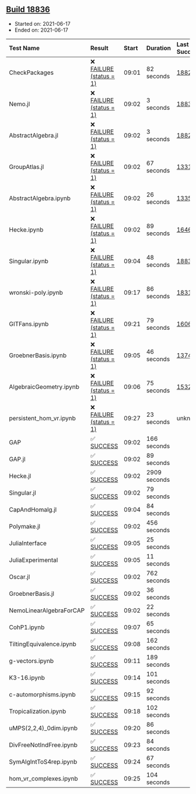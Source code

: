 ## [Build 18836](https://oscarci.mathematik.uni-kl.de/job/oscar/18836/)

* Started on: 2021-06-17
* Ended on: 2021-06-17

| Test Name    | Result | Start | Duration | Last Success | First Failure |
|:-------------|:-------|:------|:---------|:-------------|:--------------|
| CheckPackages | ❌ [FAILURE (status = 1)](https://oscarci.mathematik.uni-kl.de/job/oscar/18836/artifact/logs/build-18836/CheckPackages.log) | 09:01 | 82 seconds | [18822](https://oscarci.mathematik.uni-kl.de/job/oscar/18822/) | [18823](https://oscarci.mathematik.uni-kl.de/job/oscar/18823/) |
| Nemo.jl | ❌ [FAILURE (status = 1)](https://oscarci.mathematik.uni-kl.de/job/oscar/18836/artifact/logs/build-18836/Nemo.jl.log) | 09:02 | 3 seconds | [18835](https://oscarci.mathematik.uni-kl.de/job/oscar/18835/) | [18836](https://oscarci.mathematik.uni-kl.de/job/oscar/18836/) |
| AbstractAlgebra.jl | ❌ [FAILURE (status = 1)](https://oscarci.mathematik.uni-kl.de/job/oscar/18836/artifact/logs/build-18836/AbstractAlgebra.jl.log) | 09:02 | 3 seconds | [18822](https://oscarci.mathematik.uni-kl.de/job/oscar/18822/) | [18823](https://oscarci.mathematik.uni-kl.de/job/oscar/18823/) |
| GroupAtlas.jl | ❌ [FAILURE (status = 1)](https://oscarci.mathematik.uni-kl.de/job/oscar/18836/artifact/logs/build-18836/GroupAtlas.jl.log) | 09:02 | 67 seconds | [13311](https://oscarci.mathematik.uni-kl.de/job/oscar/13311/) | [13312](https://oscarci.mathematik.uni-kl.de/job/oscar/13312/) |
| AbstractAlgebra.ipynb | ❌ [FAILURE (status = 1)](https://oscarci.mathematik.uni-kl.de/job/oscar/18836/artifact/logs/build-18836/AbstractAlgebra.ipynb.log) | 09:02 | 26 seconds | [13355](https://oscarci.mathematik.uni-kl.de/job/oscar/13355/) | [13356](https://oscarci.mathematik.uni-kl.de/job/oscar/13356/) |
| Hecke.ipynb | ❌ [FAILURE (status = 1)](https://oscarci.mathematik.uni-kl.de/job/oscar/18836/artifact/logs/build-18836/Hecke.ipynb.log) | 09:02 | 89 seconds | [16463](https://oscarci.mathematik.uni-kl.de/job/oscar/16463/) | [16464](https://oscarci.mathematik.uni-kl.de/job/oscar/16464/) |
| Singular.ipynb | ❌ [FAILURE (status = 1)](https://oscarci.mathematik.uni-kl.de/job/oscar/18836/artifact/logs/build-18836/Singular.ipynb.log) | 09:04 | 48 seconds | [18835](https://oscarci.mathematik.uni-kl.de/job/oscar/18835/) | [18836](https://oscarci.mathematik.uni-kl.de/job/oscar/18836/) |
| wronski-poly.ipynb | ❌ [FAILURE (status = 1)](https://oscarci.mathematik.uni-kl.de/job/oscar/18836/artifact/logs/build-18836/wronski-poly.ipynb.log) | 09:17 | 86 seconds | [18314](https://oscarci.mathematik.uni-kl.de/job/oscar/18314/) | [18315](https://oscarci.mathematik.uni-kl.de/job/oscar/18315/) |
| GITFans.ipynb | ❌ [FAILURE (status = 1)](https://oscarci.mathematik.uni-kl.de/job/oscar/18836/artifact/logs/build-18836/GITFans.ipynb.log) | 09:21 | 79 seconds | [16068](https://oscarci.mathematik.uni-kl.de/job/oscar/16068/) | [16069](https://oscarci.mathematik.uni-kl.de/job/oscar/16069/) |
| GroebnerBasis.ipynb | ❌ [FAILURE (status = 1)](https://oscarci.mathematik.uni-kl.de/job/oscar/18836/artifact/logs/build-18836/GroebnerBasis.ipynb.log) | 09:05 | 46 seconds | [13748](https://oscarci.mathematik.uni-kl.de/job/oscar/13748/) | [13749](https://oscarci.mathematik.uni-kl.de/job/oscar/13749/) |
| AlgebraicGeometry.ipynb | ❌ [FAILURE (status = 1)](https://oscarci.mathematik.uni-kl.de/job/oscar/18836/artifact/logs/build-18836/AlgebraicGeometry.ipynb.log) | 09:06 | 75 seconds | [15322](https://oscarci.mathematik.uni-kl.de/job/oscar/15322/) | [15323](https://oscarci.mathematik.uni-kl.de/job/oscar/15323/) |
| persistent_hom_vr.ipynb | ❌ [FAILURE (status = 1)](https://oscarci.mathematik.uni-kl.de/job/oscar/18836/artifact/logs/build-18836/persistent_hom_vr.ipynb.log) | 09:27 | 23 seconds | unknown | unknown |
| GAP | ✅ [SUCCESS](https://oscarci.mathematik.uni-kl.de/job/oscar/18836/artifact/logs/build-18836/GAP.log) | 09:02 | 166 seconds |  |  |
| GAP.jl | ✅ [SUCCESS](https://oscarci.mathematik.uni-kl.de/job/oscar/18836/artifact/logs/build-18836/GAP.jl.log) | 09:02 | 89 seconds |  |  |
| Hecke.jl | ✅ [SUCCESS](https://oscarci.mathematik.uni-kl.de/job/oscar/18836/artifact/logs/build-18836/Hecke.jl.log) | 09:02 | 2909 seconds |  |  |
| Singular.jl | ✅ [SUCCESS](https://oscarci.mathematik.uni-kl.de/job/oscar/18836/artifact/logs/build-18836/Singular.jl.log) | 09:02 | 79 seconds |  |  |
| CapAndHomalg.jl | ✅ [SUCCESS](https://oscarci.mathematik.uni-kl.de/job/oscar/18836/artifact/logs/build-18836/CapAndHomalg.jl.log) | 09:04 | 84 seconds |  |  |
| Polymake.jl | ✅ [SUCCESS](https://oscarci.mathematik.uni-kl.de/job/oscar/18836/artifact/logs/build-18836/Polymake.jl.log) | 09:02 | 456 seconds |  |  |
| JuliaInterface | ✅ [SUCCESS](https://oscarci.mathematik.uni-kl.de/job/oscar/18836/artifact/logs/build-18836/JuliaInterface.log) | 09:05 | 25 seconds |  |  |
| JuliaExperimental | ✅ [SUCCESS](https://oscarci.mathematik.uni-kl.de/job/oscar/18836/artifact/logs/build-18836/JuliaExperimental.log) | 09:05 | 11 seconds |  |  |
| Oscar.jl | ✅ [SUCCESS](https://oscarci.mathematik.uni-kl.de/job/oscar/18836/artifact/logs/build-18836/Oscar.jl.log) | 09:02 | 762 seconds |  |  |
| GroebnerBasis.jl | ✅ [SUCCESS](https://oscarci.mathematik.uni-kl.de/job/oscar/18836/artifact/logs/build-18836/GroebnerBasis.jl.log) | 09:02 | 36 seconds |  |  |
| NemoLinearAlgebraForCAP | ✅ [SUCCESS](https://oscarci.mathematik.uni-kl.de/job/oscar/18836/artifact/logs/build-18836/NemoLinearAlgebraForCAP.log) | 09:02 | 22 seconds |  |  |
| CohP1.ipynb | ✅ [SUCCESS](https://oscarci.mathematik.uni-kl.de/job/oscar/18836/artifact/logs/build-18836/CohP1.ipynb.log) | 09:07 | 65 seconds |  |  |
| TiltingEquivalence.ipynb | ✅ [SUCCESS](https://oscarci.mathematik.uni-kl.de/job/oscar/18836/artifact/logs/build-18836/TiltingEquivalence.ipynb.log) | 09:08 | 162 seconds |  |  |
| g-vectors.ipynb | ✅ [SUCCESS](https://oscarci.mathematik.uni-kl.de/job/oscar/18836/artifact/logs/build-18836/g-vectors.ipynb.log) | 09:11 | 189 seconds |  |  |
| K3-16.ipynb | ✅ [SUCCESS](https://oscarci.mathematik.uni-kl.de/job/oscar/18836/artifact/logs/build-18836/K3-16.ipynb.log) | 09:14 | 101 seconds |  |  |
| c-automorphisms.ipynb | ✅ [SUCCESS](https://oscarci.mathematik.uni-kl.de/job/oscar/18836/artifact/logs/build-18836/c-automorphisms.ipynb.log) | 09:15 | 92 seconds |  |  |
| Tropicalization.ipynb | ✅ [SUCCESS](https://oscarci.mathematik.uni-kl.de/job/oscar/18836/artifact/logs/build-18836/Tropicalization.ipynb.log) | 09:18 | 102 seconds |  |  |
| uMPS(2,2,4)_0dim.ipynb | ✅ [SUCCESS](https://oscarci.mathematik.uni-kl.de/job/oscar/18836/artifact/logs/build-18836/uMPS-2-2-4-_0dim.ipynb.log) | 09:20 | 86 seconds |  |  |
| DivFreeNotIndFree.ipynb | ✅ [SUCCESS](https://oscarci.mathematik.uni-kl.de/job/oscar/18836/artifact/logs/build-18836/DivFreeNotIndFree.ipynb.log) | 09:23 | 84 seconds |  |  |
| SymAlgIntToS4rep.ipynb | ✅ [SUCCESS](https://oscarci.mathematik.uni-kl.de/job/oscar/18836/artifact/logs/build-18836/SymAlgIntToS4rep.ipynb.log) | 09:24 | 67 seconds |  |  |
| hom_vr_complexes.ipynb | ✅ [SUCCESS](https://oscarci.mathematik.uni-kl.de/job/oscar/18836/artifact/logs/build-18836/hom_vr_complexes.ipynb.log) | 09:25 | 104 seconds |  |  |

